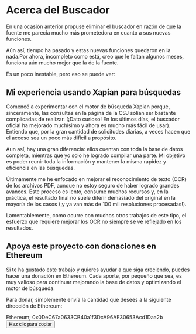 # Acerca del Buscador

En una ocasión anterior propuse eliminar el buscador en razón de que la fuente me parecía mucho más prometedora en cuanto a sus nuevas funciones.

Aún así, tiempo ha pasado y estas nuevas funciones quedaron en la nada.Por ahora, incompleto como está, creo que le faltan algunos meses, funciona aún mucho mejor que la de la fuente.

Es un poco inestable, pero eso se puede ver:



## Mi experiencia usando Xapian para búsquedas

Comencé a experimentar con el motor de búsqueda Xapian porque, sinceramente, las consultas en la página de la CSJ solían ser bastante complicadas de realizar. (¡Dato curioso! En los últimos días, el buscador oficial ha mejorado muchísimo y ahora es mucho más fácil de usar). Entiendo que, por la gran cantidad de solicitudes diarias, a veces hacen que el acceso sea un poco más difícil a propósito.

Aun así, hay una gran diferencia: ellos cuentan con toda la base de datos completa, mientras que yo solo he logrado compilar una parte. Mi objetivo es poder reunir toda la información y mantener la misma rapidez y eficiencia en las búsquedas.

Últimamente me he enfocado en mejorar el reconocimiento de texto (OCR) de los archivos PDF, aunque no estoy seguro de haber logrado grandes avances. Este proceso es lento, consume muchos recursos y, en la práctica, el resultado final no suele diferir demasiado del original en la mayoría de los casos (¡y ya van más de 100 mil resoluciones procesadas!).

Lamentablemente, como ocurre con muchos otros trabajos de este tipo, el esfuerzo que requiere mejorar los OCR no siempre se ve reflejado en los resultados.

## Apoya este proyecto con donaciones en Ethereum

Si te ha gustado este trabajo y quieres ayudar a que siga creciendo, puedes hacer una donación en Ethereum. Cada aporte, por pequeño que sea, es muy valioso para continuar mejorando la base de datos y optimizando el motor de búsqueda.

Para donar, simplemente envía la cantidad que desees a la siguiente dirección de Ethereum:

<p>Ethereum; <span id="numero">0x0DeC67a0633CB40a1f3DcA96AE30653Acd1Daa2b</span>
    <button onclick="copiarNumero()">Haz clic para copiar</button>
  </p>

  <script>
    function copiarNumero() {
      const numero = document.getElementById("numero").textContent;
      navigator.clipboard.writeText(numero).then(() => {
        alert("Dirección ETH copiado al portapapeles: " + numero);
      }).catch(err => {
        alert("Error al copiar: " + err);
      });
    }
  </script>

  